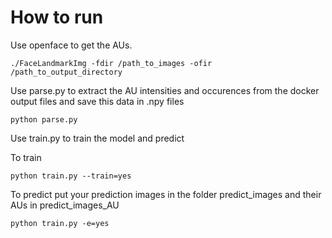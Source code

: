 # How to run

Use openface to get the AUs.

`./FaceLandmarkImg -fdir /path_to_images -ofir /path_to_output_directory`

Use parse.py to extract the AU intensities and occurences from the docker output files and save this data in .npy files

`python parse.py`

Use train.py to train the model and predict

To train

`python train.py --train=yes`

To predict put your prediction images in the folder predict_images and their AUs in predict_images_AU

`python train.py -e=yes`